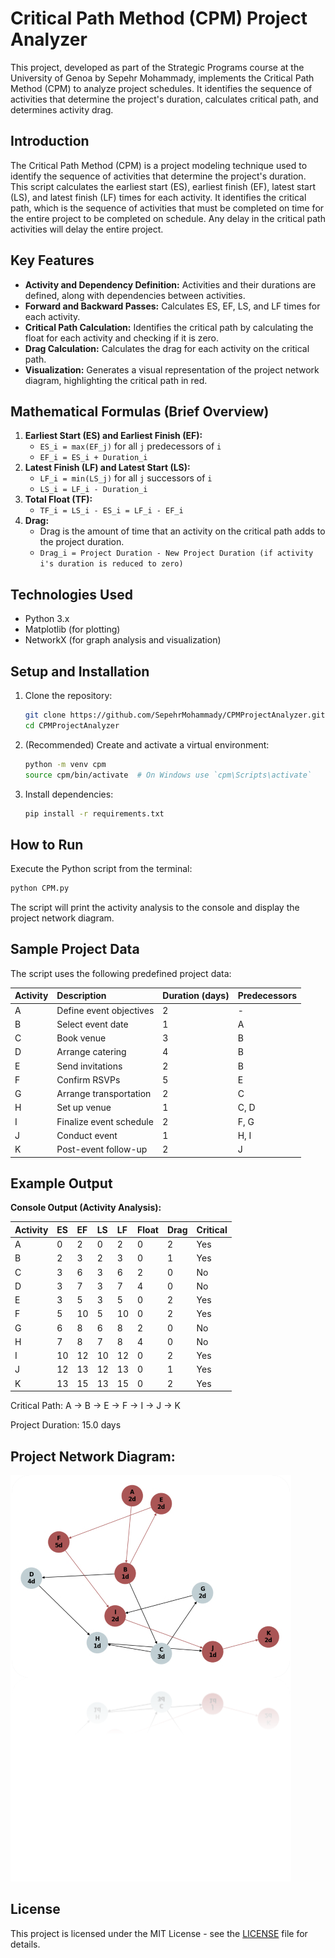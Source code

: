# Critical Path Method (CPM) Project Analyzer

This project, developed as part of the Strategic Programs course at the University of Genoa by Sepehr Mohammady, implements the Critical Path Method (CPM) to analyze project schedules. It identifies the sequence of activities that determine the project's duration, calculates critical path, and determines activity drag.

## Introduction

The Critical Path Method (CPM) is a project modeling technique used to identify the sequence of activities that determine the project's duration. This script calculates the earliest start (ES), earliest finish (EF), latest start (LS), and latest finish (LF) times for each activity. It identifies the critical path, which is the sequence of activities that must be completed on time for the entire project to be completed on schedule. Any delay in the critical path activities will delay the entire project.

## Key Features

*   **Activity and Dependency Definition:** Activities and their durations are defined, along with dependencies between activities.
*   **Forward and Backward Passes:** Calculates ES, EF, LS, and LF times for each activity.
*   **Critical Path Calculation:** Identifies the critical path by calculating the float for each activity and checking if it is zero.
*   **Drag Calculation:** Calculates the drag for each activity on the critical path.
*   **Visualization:** Generates a visual representation of the project network diagram, highlighting the critical path in red.

## Mathematical Formulas (Brief Overview)

1.  **Earliest Start (ES) and Earliest Finish (EF):**
    *   `ES_i = max(EF_j)` for all `j` predecessors of `i`
    *   `EF_i = ES_i + Duration_i`
2.  **Latest Finish (LF) and Latest Start (LS):**
    *   `LF_i = min(LS_j)` for all `j` successors of `i`
    *   `LS_i = LF_i - Duration_i`
3.  **Total Float (TF):**
    *   `TF_i = LS_i - ES_i = LF_i - EF_i`
4.  **Drag:**
    *   Drag is the amount of time that an activity on the critical path adds to the project duration.
    *   `Drag_i = Project Duration - New Project Duration (if activity i's duration is reduced to zero)`

## Technologies Used

*   Python 3.x
*   Matplotlib (for plotting)
*   NetworkX (for graph analysis and visualization)

## Setup and Installation

1.  Clone the repository:
    ```bash
    git clone https://github.com/SepehrMohammady/CPMProjectAnalyzer.git
    cd CPMProjectAnalyzer
    ```
2.  (Recommended) Create and activate a virtual environment:
    ```bash
    python -m venv cpm
    source cpm/bin/activate  # On Windows use `cpm\Scripts\activate`
    ```
3.  Install dependencies:
    ```bash
    pip install -r requirements.txt
    ```

## How to Run

Execute the Python script from the terminal:
```bash
python CPM.py
```
The script will print the activity analysis to the console and display the project network diagram.

## Sample Project Data
The script uses the following predefined project data:

| Activity | Description             | Duration (days) | Predecessors |
| :------- | :---------------------- | :-------------- | :----------- |
| A        | Define event objectives | 2               | -            |
| B        | Select event date       | 1               | A            |
| C        | Book venue              | 3               | B            |
| D        | Arrange catering        | 4               | B            |
| E        | Send invitations        | 2               | B            |
| F        | Confirm RSVPs           | 5               | E            |
| G        | Arrange transportation  | 2               | C            |
| H        | Set up venue            | 1               | C, D         |
| I        | Finalize event schedule | 2               | F, G         |
| J        | Conduct event           | 1               | H, I         |
| K        | Post-event follow-up    | 2               | J            |

## Example Output
**Console Output (Activity Analysis):**

| Activity | ES | EF | LS | LF | Float | Drag | Critical |
| :------- | :- | :- | :- | :- | :---- | :--- | :------- |
| A        | 0  | 2  | 0  | 2  | 0     | 2    | Yes      |
| B        | 2  | 3  | 2  | 3  | 0     | 1    | Yes      |
| C        | 3  | 6  | 3  | 6  | 2     | 0    | No       |
| D        | 3  | 7  | 3  | 7  | 4     | 0    | No       |
| E        | 3  | 5  | 3  | 5  | 0     | 2    | Yes      |
| F        | 5  | 10 | 5  | 10 | 0     | 2    | Yes      |
| G        | 6  | 8  | 6  | 8  | 2     | 0    | No       |
| H        | 7  | 8  | 7  | 8  | 4     | 0    | No       |
| I        | 10 | 12 | 10 | 12 | 0     | 2    | Yes      |
| J        | 12 | 13 | 12 | 13 | 0     | 1    | Yes      |
| K        | 13 | 15 | 13 | 15 | 0     | 2    | Yes      |

Critical Path: A -> B -> E -> F -> I -> J -> K

Project Duration: 15.0 days

## Project Network Diagram:

![CPM Network Diagram showing critical path in red](cpm-network-diagram.png)

## License

This project is licensed under the MIT License - see the [LICENSE](LICENSE) file for details.
